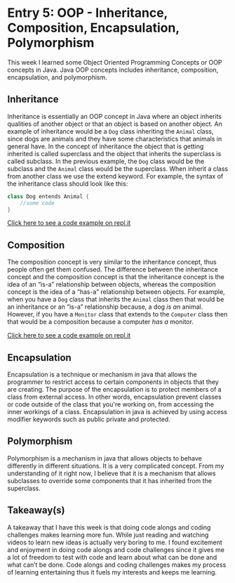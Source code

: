 # Entry 5: OOP - Inheritance, Composition, Encapsulation, Polymorphism

This week I learned some Object Oriented Programming Concepts or OOP concepts in Java. Java OOP concepts includes inheritance, composition, encapsulation, and polymorphism. 

## Inheritance
Inheritance is essentially an OOP concept in Java where an object inherits qualities of another object or that an object is based on another object. An example of inheritance would be a `Dog` class inheriting the `Animal` class, since dogs are animals and they have some characteristics that animals in general have. In the concept of inheritance the object that is getting inherited is called superclass and the object that inherits the superclass is called subclass. In the previous example, the `Dog` class would be the subclass and the `Animal` class would be the superclass. When inherit a class from another class we use the extend keyword. For example, the syntax of the inheritance class should look like this:

```java
class Dog entends Animal {
    //some code
}
```

[Click here to see a code example on repl.it](https://repl.it/@JohnsonWu/inheritance)

## Composition
The composition concept is very similar to the inheritance concept, thus people often get them confused. The difference between the inheritance concept and the composition concept is that the inheritance concept is the idea of an “is-a” relationship between objects, whereas the composition concept is the idea of a “has-a” relationship between objects. For example, when you have a `Dog` class that inherits the `Animal` class then that would be an inheritance or an “is-a” relationship because, a dog *is an* animal. However, if you have a `Monitor` class that extends to the `Computer` class then that would be a composition because a computer *has a* monitor. 

[Click here to see a code example on repl.it](https://repl.it/@JohnsonWu/Composition)

## Encapsulation
Encapsulation is a technique or mechanism in java that allows the programmer to restrict access to certain components in objects that they are creating. The purpose of the encapsulation is to protect members of a class from external access. In other words, encapsulation prevent classes or code outside of the class that you're working on, from accessing the inner workings of a class. Encapsulation in java is achieved by using access modifier keywords such as public private and protected.

## Polymorphism
Polymorphism is a mechanism in java that allows objects to behave differently in different situations. It is a very complicated concept. From my understanding of it right now, I believe that it is a mechanism that allows subclasses to override some components that it has inherited from the superclass. 

## Takeaway(s)
A takeaway that I have this week is that doing code alongs and coding challenges makes learning more fun. While just reading and watching videos to learn new ideas is actually very boring to me. I found excitement and enjoyment in doing code alongs and code challenges since it gives me a lot of freedom to test with code and learn about what can be done and what can’t be done. Code alongs and coding challenges makes my process of learning entertaining thus it fuels my interests and keeps me learning. 

